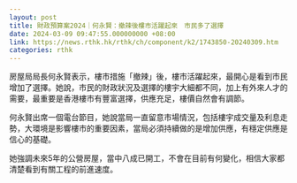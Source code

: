```yaml
---
layout: post
title: 財政預算案2024｜何永賢：撤辣後樓市活躍起來　市民多了選擇
date: 2024-03-09 09:47:55.000000000 +08:00
link: https://news.rthk.hk/rthk/ch/component/k2/1743850-20240309.htm
categories: rthk
---
```


房屋局局長何永賢表示，樓市措施「撤辣」後，樓市活躍起來，最開心是看到市民增加了選擇。她說，市民的財政狀況及選擇的樓宇大細都不同，加上有外來人才的需要，最重要是香港樓市有豐富選擇，供應充足，樓價自然會有調節。

何永賢出席一個電台節目，她說當局一直留意市場情況，包括樓宇成交量及利息走勢，大環境是影響樓市的重要因素，當局必須持續做的是增加供應，有穩定供應是信心的基礎。

她強調未來5年的公營房屋，當中八成已開工，不會在目前有何變化，相信大家都清楚看到有關工程的前進速度。
